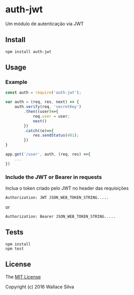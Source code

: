 # auth-jwt

Um módulo de autenticação via JWT

## Install

    npm install auth-jwt

## Usage

### Example


```js
const auth = require('auth-jwt');

var auth = (req, res, next) => {
    auth.verify(req, 'secretKey')
        .then((user)=>{
            req.user = user;
            next()
        })
        .catch((e)=>{
            res.sendStatus(401);
        })
}

app.get('/user', auth, (req, res) =>{
    ...
})
```

### Include the JWT or Bearer in requests

Inclua o token criado pelo JWT no header das requisições

    Authorization: JWT JSON_WEB_TOKEN_STRING.....

or 

    Authorization: Bearer JSON_WEB_TOKEN_STRING.....

## Tests

    npm install
    npm test

## License

The [MIT License](http://opensource.org/licenses/MIT)

Copyright (c) 2016 Wallace Silva